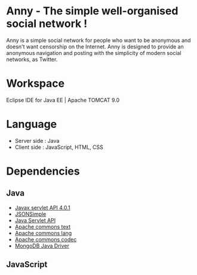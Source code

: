 # Anny - The simple well-organised social network !

Anny is a simple social network for people who want to be anonymous and doesn't want censorship on the Internet.
Anny is designed to provide an anonymous navigation and posting with the simplicity of modern social networks, as Twitter.

# Workspace

Eclipse IDE for Java EE | Apache TOMCAT 9.0

# Language

- Server side : Java
- Client side : JavaScript, HTML, CSS

# Dependencies

## Java

- [Javax servlet API 4.0.1](https://mvnrepository.com/artifact/javax.servlet/javax.servlet-api)
- [JSONSimple](https://github.com/fangyidong/json-simple)
- [Java Servlet API](https://maven.java.net/content/repositories/releases/javax/servlet/javax.servlet-api/)
- [Apache commons text](https://mvnrepository.com/artifact/org.apache.commons/commons-text/1.8)
- [Apache commons lang](https://mvnrepository.com/artifact/org.apache.commons/commons-lang3/3.9)
- [Apache commons codec](https://mvnrepository.com/artifact/commons-codec/commons-codec/1.14)
- [MongoDB Java Driver](https://mvnrepository.com/artifact/org.mongodb/mongo-java-driver/3.12.1)

## JavaScript
